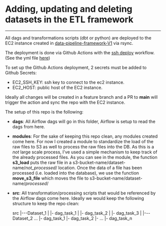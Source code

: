 # Adding, updating and deleting datasets in the ETL framework
---

All dags and transformations scripts (dbt or python) are deployed to the EC2 instance created in [data-pipeline-framework-V1](https://github.com/adrianoarenas/data-pipeline-framework-V1) via rsync.

The deployment is done via Github Actions with the [ssh deploy](https://github.com/marketplace/actions/ssh-deploy) workflow. (See the yml file [here](https://github.com/adrianoarenas/datasets-framework-V1/blob/main/.github/workflows/push-to-ec2.yml))

To set up the Github Actions deployment, 2 secrets must be added to Github Secrets:
- EC2_SSH_KEY: ssh key to connect to the ec2 instance.
- EC2_HOST: public host of the EC2 instance.

Ideally all changes will be created in a feature branch and a PR to **main** will trigger the action and sync the repo with the EC2 instance.


The setup of this repo is the following:
- **dags**: All Airflow dags will go in this folder, Airflow is setup to read the dags from here.
- **modules**: For the sake of keeping this repo clean, any modules created come here. For now I created a module to standardize the load of the raw files to S3 as well to process the raw files into the DB.
    As this is a *not* large scale process, I've used a simple mechanism to keep track of the already processed files. As you can see in the module, the function **s3_load** puts the raw file in a s3-bucket-name/dataset-name/*not_processed*/ location.
    Once the data of a file has been processed (i.e. loaded into the database), we use the function **move_s3_file** which moves the file to s3-bucket-name/dataset-name/*processed*/
- **src**: All transformation/processing scripts that would be referenced by the Airflow dags come here.
    Ideally we would keep the following structure to keep the repo clean:

    src
    |---Dataset_1
    |   |- dag_task_1
    |   |- dag_task_2
    |   |- dag_task_3
    |
    |---Dataset_2
   ...  |- dag_task_1
        |- dag_task_2
        |- ...
        |- dag_task_n
